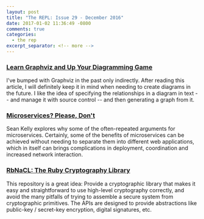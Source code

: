 ```yaml
---
layout: post
title: "The REPL: Issue 29 - December 2016"
date: 2017-01-02 11:36:49 -0800
comments: true
categories:
  - the rep
excerpt_separator: <!-- more -->
---
```


### [Learn Graphviz and Up Your Diagramming Game][graphviz]

I've bumped with Graphviz in the past only indirectly. After reading this article, I will definitely keep it in mind when needing to create diagrams in the future. I like the idea of specifying the relationships in a diagram in text -- and manage it with source control -- and then generating a graph from it.

### [Microservices? Please, Don't][microservices]

Sean Kelly explores why some of the often-repeated arguments for microservices. Certainly, some of the benefits of microservices can be achieved without needing to separate them into different web applications, which in itself can brings complications in deployment, coordination and increased network interaction.

### [RbNaCL: The Ruby Cryptography Library][rbnacl]

This repository is a great idea: Provide a cryptographic library that makes it easy and straightforward to use high-level cryptography correctly, and avoid the many pitfalls of trying to assemble a secure system from cryptographic primitives. The APIs are designed to provide abstractions like public-key / secret-key encryption, digital signatures, etc.

[graphviz]: http://naildrivin5.com/blog/2016/12/08/learn-graphviz-and-up-your-diagramming-game.html
[microservices]: https://dzone.com/articles/microservices-please-dont
[rbnacl]: https://github.com/cryptosphere/rbnacl/blob/master/README.md
